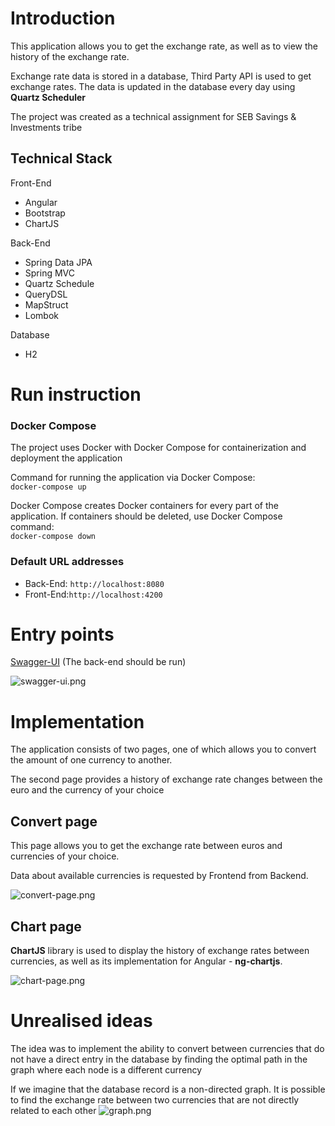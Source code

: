 # Introduction
This application allows you to get the exchange rate, as well as to view the history of the exchange rate.

Exchange rate data is stored in a database, Third Party API is used to get exchange rates. The data is updated in the database every day using **Quartz Scheduler**

The project was created as a technical assignment for SEB Savings & Investments tribe


## Technical Stack
Front-End
- Angular
- Bootstrap
- ChartJS

Back-End
- Spring Data JPA
- Spring MVC
- Quartz Schedule
- QueryDSL
- MapStruct
- Lombok

Database
- H2


# Run instruction

### Docker Compose
The project uses Docker with Docker Compose for containerization and deployment the application

Command for running the application via Docker Compose:  
```docker-compose up ```

Docker Compose creates Docker containers for every part of the application.
If containers should be deleted, use Docker Compose command:  
```docker-compose down```


### Default URL addresses

- Back-End: ```http://localhost:8080```
- Front-End:```http://localhost:4200```

# Entry points

[Swagger-UI](http://localhost:8080/api/swagger-ui/index.html) (The back-end should be run)

![swagger-ui.png](assets/swagger-ui.png)

# Implementation

The application consists of two pages, one of which allows you to convert the amount of one currency to another.

The second page provides a history of exchange rate changes between the euro and the currency of your choice

## Convert page

This page allows you to get the exchange rate between euros and currencies of your choice.

Data about available currencies is requested by Frontend from Backend.


![convert-page.png](assets/convert-page.png)

## Chart page
**ChartJS** library is used to display the history of exchange rates between currencies, as well as its implementation for Angular - **ng-chartjs**.


![chart-page.png](assets/chart-page.png)


# Unrealised ideas

The idea was to implement the ability to convert between currencies that do not have a direct entry in the database by finding the optimal path in the graph where each node is a different currency

If we imagine that the database record is a non-directed graph. It is possible to find the exchange rate between two currencies that are not directly related to each other
![graph.png](assets/graph.png)
